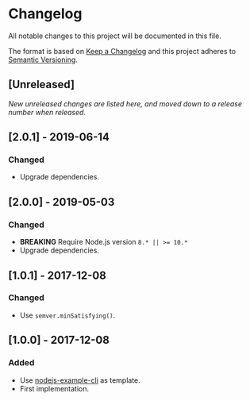 # Changelog

All notable changes to this project will be documented in this file.

The format is based on [Keep a Changelog](http://keepachangelog.com/en/1.0.0/)
and this project adheres to [Semantic Versioning](http://semver.org/spec/v2.0.0.html).

## [Unreleased]

_New unreleased changes are listed here, and moved down to a release number when released._

## [2.0.1] - 2019-06-14

### Changed

- Upgrade dependencies.

## [2.0.0] - 2019-05-03

### Changed

- **BREAKING** Require Node.js version `8.* || >= 10.*`
- Upgrade dependencies.

## [1.0.1] - 2017-12-08

### Changed

- Use `semver.minSatisfying()`.

## [1.0.0] - 2017-12-08

### Added

- Use [nodejs-example-cli](https://github.com/hugojosefson/nodejs-example-cli/) as template.
- First implementation.

